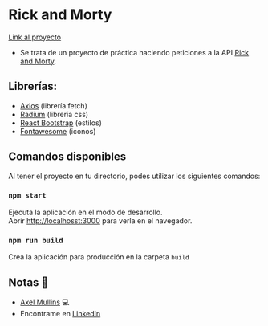 # Rick and Morty

[Link al proyecto](https://axelmullins.github.io/RickAndMorty/)

- Se trata de un proyecto de práctica haciendo peticiones a la API [Rick and Morty](https://rickandmortyapi.com/).

## Librerías:
- [Axios](https://www.npmjs.com/package/axios) (librería fetch)
- [Radium](https://www.npmjs.com/package/radium) (librería css)
- [React Bootstrap](https://react-bootstrap.github.io/) (estilos)
- [Fontawesome](https://fontawesome.com/v5/docs/web/use-with/react) (iconos)

## Comandos disponibles

Al tener el proyecto en tu directorio, podes utilizar los siguientes comandos:

### `npm start`

Ejecuta la aplicación en el modo de desarrollo.\
Abrir [http://localhosst:3000](http://localhost:3000) para verla en el navegador.
### `npm run build`

Crea la aplicación para producción en la carpeta `build`

## Notas 📢

- [Axel Mullins](https://github.com/AxelMullins) 💻
- Encontrame en [LinkedIn](https://www.linkedin.com/in/axel-mullins/)